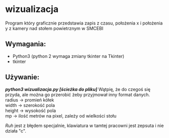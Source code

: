# wizualizacja
Program który graficznie przedstawia zapis z czasu, położenia x i położenia y z kamery nad stołem powietrznym w SMCEBI <br>
<h2>Wymagania:</h2>
<ul>
  <li>Python3 (python 2 wymaga zmiany tkinter na Tkinter)</li>
  <li>tkinter</li>
</ul>
 <h2>Używanie:</h2>
 <i><b>python3 wizualizacja.py [ścieżka do pliku]</b></i>
Wątpię, że do czegoś się przyda, ale można go przerobić żeby przyjmował inny format danych.<br>
radius -> promień kółek<br>
width -> szerokość pola<br>
height -> wysokość pola<br>
mp -> ilość metrów na pixel, zależy od wielkości stołu<br>

<i>Ruh</i> jest z błędem specjalnie, klawiatura w tamtej pracowni jest zepsuta i nie działa "c".
